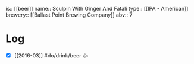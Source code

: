 is:: [[beer]]
name:: Sculpin With Ginger And Fatali
type:: [[IPA - American]]
brewery:: [[Ballast Point Brewing Company]]
abv:: 7

# Log
- [x] [[2016-03]] #do/drink/beer 👍
